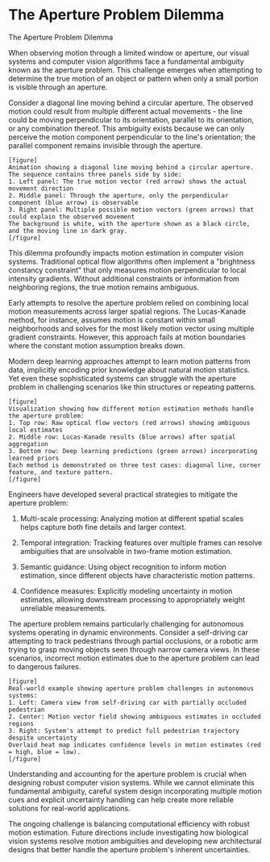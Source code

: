 # The Aperture Problem Dilemma

The Aperture Problem Dilemma

When observing motion through a limited window or aperture, our visual systems and computer vision algorithms face a fundamental ambiguity known as the aperture problem. This challenge emerges when attempting to determine the true motion of an object or pattern when only a small portion is visible through an aperture.

Consider a diagonal line moving behind a circular aperture. The observed motion could result from multiple different actual movements - the line could be moving perpendicular to its orientation, parallel to its orientation, or any combination thereof. This ambiguity exists because we can only perceive the motion component perpendicular to the line's orientation; the parallel component remains invisible through the aperture.

```
[figure]
Animation showing a diagonal line moving behind a circular aperture. The sequence contains three panels side by side:
1. Left panel: The true motion vector (red arrow) shows the actual movement direction
2. Middle panel: Through the aperture, only the perpendicular component (blue arrow) is observable
3. Right panel: Multiple possible motion vectors (green arrows) that could explain the observed movement
The background is white, with the aperture shown as a black circle, and the moving line in dark gray.
[/figure]
```

This dilemma profoundly impacts motion estimation in computer vision systems. Traditional optical flow algorithms often implement a "brightness constancy constraint" that only measures motion perpendicular to local intensity gradients. Without additional constraints or information from neighboring regions, the true motion remains ambiguous.

Early attempts to resolve the aperture problem relied on combining local motion measurements across larger spatial regions. The Lucas-Kanade method, for instance, assumes motion is constant within small neighborhoods and solves for the most likely motion vector using multiple gradient constraints. However, this approach fails at motion boundaries where the constant motion assumption breaks down.

Modern deep learning approaches attempt to learn motion patterns from data, implicitly encoding prior knowledge about natural motion statistics. Yet even these sophisticated systems can struggle with the aperture problem in challenging scenarios like thin structures or repeating patterns.

```
[figure]
Visualization showing how different motion estimation methods handle the aperture problem:
1. Top row: Raw optical flow vectors (red arrows) showing ambiguous local estimates
2. Middle row: Lucas-Kanade results (blue arrows) after spatial aggregation
3. Bottom row: Deep learning predictions (green arrows) incorporating learned priors
Each method is demonstrated on three test cases: diagonal line, corner feature, and texture pattern.
[/figure]
```

Engineers have developed several practical strategies to mitigate the aperture problem:

1. Multi-scale processing: Analyzing motion at different spatial scales helps capture both fine details and larger context.

2. Temporal integration: Tracking features over multiple frames can resolve ambiguities that are unsolvable in two-frame motion estimation.

3. Semantic guidance: Using object recognition to inform motion estimation, since different objects have characteristic motion patterns.

4. Confidence measures: Explicitly modeling uncertainty in motion estimates, allowing downstream processing to appropriately weight unreliable measurements.

The aperture problem remains particularly challenging for autonomous systems operating in dynamic environments. Consider a self-driving car attempting to track pedestrians through partial occlusions, or a robotic arm trying to grasp moving objects seen through narrow camera views. In these scenarios, incorrect motion estimates due to the aperture problem can lead to dangerous failures.

```
[figure]
Real-world example showing aperture problem challenges in autonomous systems:
1. Left: Camera view from self-driving car with partially occluded pedestrian
2. Center: Motion vector field showing ambiguous estimates in occluded regions
3. Right: System's attempt to predict full pedestrian trajectory despite uncertainty
Overlaid heat map indicates confidence levels in motion estimates (red = high, blue = low).
[/figure]
```

Understanding and accounting for the aperture problem is crucial when designing robust computer vision systems. While we cannot eliminate this fundamental ambiguity, careful system design incorporating multiple motion cues and explicit uncertainty handling can help create more reliable solutions for real-world applications.

The ongoing challenge is balancing computational efficiency with robust motion estimation. Future directions include investigating how biological vision systems resolve motion ambiguities and developing new architectural designs that better handle the aperture problem's inherent uncertainties.